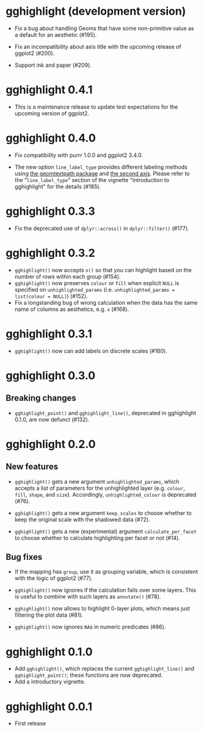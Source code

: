 # gghighlight (development version)

* Fix a bug about handling Geoms that have some non-primitive value as a default
  for an aesthetic (#195).

* Fix an incompatibility about axis title with the upcoming release of ggplot2 (#200).

* Support ink and paper (#209).

# gghighlight 0.4.1

* This is a maintenance release to update test expectations for the upcoming version of ggplot2.

# gghighlight 0.4.0

* Fix compatibility with purrr 1.0.0 and ggplot2 3.4.0.

* The new option `line_label_type` provides different labeling methods using
  [the geomtextpath package](https://cran.r-project.org/package=geomtextpath)
  and [the second axis](https://drsimonj.svbtle.com/label-line-ends-in-time-series-with-ggplot2).
  Please refer to the "`line_label_type`" section of the vignette "Introduction
  to gghighlight" for the details (#185).

# gghighlight 0.3.3

* Fix the deprecated use of `dplyr::across()` in `dplyr::filter()` (#177).

# gghighlight 0.3.2

* `gghighlight()` now accepts `n()` so that you can highlight based on the
  number of rows within each group (#154).
* `gghighlight()` now preserves `colour` or `fill` when explicit `NULL` is
  specified on `unhighlighted_params` (i.e. `unhighlighted_params = list(colour = NULL)`)
  (#152).
* Fix a longstanding bug of wrong calculation when the data has the same name of
  columns as aesthetics, e.g. `x` (#168).

# gghighlight 0.3.1

* `gghighlight()` now can add labels on discrete scales (#160).

# gghighlight 0.3.0

## Breaking changes

* `gghighlight_point()` and `gghighlight_line()`, deprecated in gghighlight 0.1.0, are now defunct (#132).

# gghighlight 0.2.0

## New features

* `gghighlight()` gets a new argument `unhighlighted_params`, which accepts a
  list of parameters for the unhighlighted layer (e.g. `colour`, `fill`, `shape`,
  and `size`). Accordingly, `unhighlighted_colour` is deprecated (#76).

* `gghighlight()` gets a new argument `keep_scales` to choose whether to keep the
  original scale with the shadowed data (#72).

* `gghighlight()` gets a new (experimental) argument `calculate_per_facet` to
  choose whether to calculate highlighting per facet or not (#14).

## Bug fixes

* If the mapping has `group`, use it as grouping variable, which is consistent
  with the logic of ggplot2 (#77).

* `gghighlight()` now ignores if the calculation fails over some layers. This
  is useful to combine with such layers as `annotate()` (#78).

* `gghighlight()` now allows to highlight 0-layer plots, which means just
  filtering the plot data (#81).

* `gghighlight()` now ignores `NA`s in numeric predicates (#86).

# gghighlight 0.1.0

* Add `gghighlight()`, which replaces the current `gghighlight_line()` and `gghighlight_point()`; these functions are now deprecated.
* Add a introductory vignette.

# gghighlight 0.0.1

* First release


